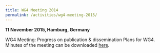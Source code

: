 ```yaml
---
title: WG4 Meeting 2014
permalink: /activities/wg4-meeting-2015/
---
```


**11 November 2015, Hamburg, Germany**

WG4 Meeting: Progress on publication & dissemination Plans for WG4. Minutes of the meeting can be downloaded [here](/assets/documents/ENRAM_WG4_Hamburg_minutes.pdf).
